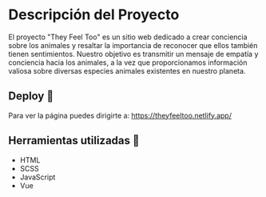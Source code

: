 # Descripción del Proyecto

El proyecto "They Feel Too" es un sitio web dedicado a crear conciencia sobre los animales y resaltar la importancia de reconocer que ellos también tienen sentimientos. Nuestro objetivo es transmitir un mensaje de empatía y conciencia hacia los animales, a la vez que proporcionamos información valiosa sobre diversas especies animales existentes en nuestro planeta.

## Deploy 🚀

Para ver la página puedes dirigirte a: https://theyfeeltoo.netlify.app/

## Herramientas utilizadas :construction_worker:

- HTML
- SCSS
- JavaScript
- Vue
